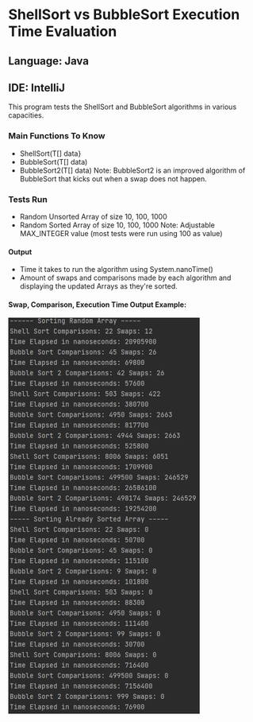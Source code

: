 # ShellSort vs BubbleSort Execution Time Evaluation

## Language: Java
## IDE: IntelliJ
This program tests the ShellSort and BubbleSort algorithms in various capacities.

### Main Functions To Know
- ShellSort(T[] data}
- BubbleSort(T[] data)
- BubbleSort2(T[] data)
Note: BubbleSort2 is an improved algorithm of BubbleSort that kicks out when a swap does not happen.

### Tests Run
- Random Unsorted Array of size 10, 100, 1000
- Random Sorted Array of size 10, 100, 1000
Note: Adjustable MAX_INTEGER value (most tests were run using 100 as value)

#### Output
- Time it takes to run the algorithm using System.nanoTime()
- Amount of swaps and comparisons made by each algorithm and displaying the updated Arrays as they're sorted.

#### Swap, Comparison, Execution Time Output Example:
![Main Menu](https://github.com/Dkaban/ShellSort-BubbleSort-Complexity/blob/main/Output.jpg?raw=true)
